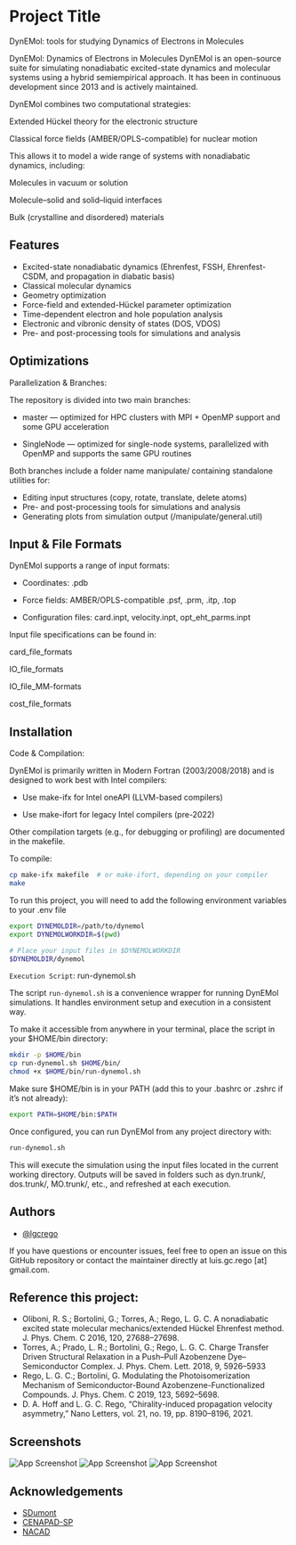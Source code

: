 
# Project Title

DynEMol: tools for studying Dynamics of Electrons in Molecules

DynEMol: Dynamics of Electrons in Molecules DynEMol is an open-source suite for simulating nonadiabatic excited-state dynamics and molecular systems using a hybrid semiempirical approach. It has been in continuous development since 2013 and is actively maintained.

DynEMol combines two computational strategies:

Extended Hückel theory for the electronic structure

Classical force fields (AMBER/OPLS-compatible) for nuclear motion

This allows it to model a wide range of systems with nonadiabatic dynamics, including:

Molecules in vacuum or solution

Molecule–solid and solid–liquid interfaces

Bulk (crystalline and disordered) materials


## Features

- Excited-state nonadiabatic dynamics (Ehrenfest, FSSH, Ehrenfest-CSDM, and propagation in diabatic basis)
- Classical molecular dynamics
- Geometry optimization
- Force-field and extended-Hückel parameter optimization
- Time-dependent electron and hole population analysis
- Electronic and vibronic density of states (DOS, VDOS)
- Pre- and post-processing tools for simulations and analysis


## Optimizations

Parallelization & Branches: 

The repository is divided into two main branches:

- master — optimized for HPC clusters with MPI + OpenMP support and some GPU acceleration

- SingleNode — optimized for single-node systems, parallelized with OpenMP and supports the same GPU routines

Both branches include a folder name manipulate/ containing standalone utilities for:

- Editing input structures (copy, rotate, translate, delete atoms)
- Pre- and post-processing tools for simulations and analysis
- Generating plots from simulation output (/manipulate/general.util)


## Input & File Formats

DynEMol supports a range of input formats:

- Coordinates: .pdb

- Force fields: AMBER/OPLS-compatible .psf, .prm, .itp, .top

- Configuration files: card.inpt, velocity.inpt, opt_eht_parms.inpt

Input file specifications can be found in:

card_file_formats

IO_file_formats

IO_file_MM-formats

cost_file_formats




## Installation

Code & Compilation:

DynEMol is primarily written in Modern Fortran (2003/2008/2018) and is designed to work best with Intel compilers:

- Use make-ifx for Intel oneAPI (LLVM-based compilers)

- Use make-ifort for legacy Intel compilers (pre-2022)

Other compilation targets (e.g., for debugging or profiling) are documented in the makefile.

To compile:


```bash
cp make-ifx makefile  # or make-ifort, depending on your compiler
make
```
    
To run this project, you will need to add the following environment variables to your .env file


```bash
export DYNEMOLDIR=/path/to/dynemol
export DYNEMOLWORKDIR=$(pwd)

# Place your input files in $DYNEMOLWORKDIR
$DYNEMOLDIR/dynemol
```

`Execution Script`: run-dynemol.sh

The script `run-dynemol.sh` is a convenience wrapper for running DynEMol simulations. It handles environment setup and execution in a consistent way.

To make it accessible from anywhere in your terminal, place the script in your $HOME/bin directory:
```bash
mkdir -p $HOME/bin
cp run-dynemol.sh $HOME/bin/
chmod +x $HOME/bin/run-dynemol.sh
```
Make sure $HOME/bin is in your PATH (add this to your .bashrc or .zshrc if it’s not already):
```bash
export PATH=$HOME/bin:$PATH
```
Once configured, you can run DynEMol from any project directory with:
```bash
run-dynemol.sh
```
This will execute the simulation using the input files located in the current working directory.
Outputs will be saved in folders such as dyn.trunk/, dos.trunk/, MO.trunk/, etc., and refreshed at each execution.


## Authors

- [@lgcrego](https://www.github.com/lgcrego)

If you have questions or encounter issues, feel free to open an issue on this GitHub repository or contact the maintainer directly at luis.gc.rego [at] gmail.com.

## Reference this project:

- Oliboni, R. S.; Bortolini, G.; Torres, A.; Rego, L. G. C. A nonadiabatic excited state molecular mechanics/extended Hückel Ehrenfest method. J. Phys. Chem. C 2016, 120, 27688–27698.
- Torres, A.; Prado, L. R.; Bortolini, G.; Rego, L. G. C. Charge Transfer Driven Structural Relaxation in a Push–Pull Azobenzene Dye–Semiconductor Complex. J. Phys. Chem. Lett. 2018, 9, 5926–5933
- Rego, L. G. C.; Bortolini, G. Modulating the Photoisomerization Mechanism of Semiconductor-Bound Azobenzene-Functionalized Compounds. J. Phys. Chem. C 2019, 123, 5692–5698.
- D. A. Hoff and L. G. C. Rego, “Chirality-induced propagation velocity asymmetry,” Nano Letters, vol. 21, no. 19, pp. 8190–8196, 2021.


## Screenshots

![App Screenshot](http://luisrego.sites.ufsc.br/wp-content/uploads/2017/12/perylene-structure-152x300.png) 
![App Screenshot](http://luisrego.sites.ufsc.br/wp-content/uploads/2017/12/interface-274x300.png) 
![App Screenshot](http://luisrego.sites.ufsc.br/wp-content/uploads/2016/03/el_dos_occ_smear-7-300x214.png)

## Acknowledgements

 - [SDumont](https://sdumont.lncc.br/)
 - [CENAPAD-SP](https://www.cenapad.unicamp.br/)
 - [NACAD](https://portal.nacad.ufrj.br/)





